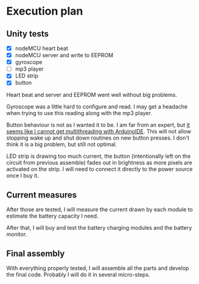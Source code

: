 # Execution plan

## Unity tests

- [X] nodeMCU heart beat
- [X] nodeMCU server and write to EEPROM
- [X] gyroscope
- [ ] mp3 player
- [X] LED strip
- [X] button

Heart beat and server and EEPROM went well without big problems.

Gyroscope was a little hard to configure and read. I may get a headache when trying to use this reading along with the mp3 player.

Button behaviour is not as I wanted it to be. I am far from an expert, but [it seems like I cannot get multithreading with ArduinoIDE](https://www.esp8266.com/viewtopic.php?f=32&t=22985). This will not allow stopping wake up and shut down routines on new button presses. I don't think it is a big problem, but still not optimal.

LED strip is drawing too much current, the button (intentionally left on the circuit from previous assemble) fades out in brightness as more pixels are activated on the strip. I will need to connect it directly to the power source once I buy it.

## Current measures

After those are tested, I will measure the current drawn by each module to estimate the battery capacity I need.

After that, I will buy and test the battery charging modules and the battery monitor.

## Final assembly

With everything properly tested, I will assemble all the parts and develop the final code. Probably I will do it in several micro-steps.

